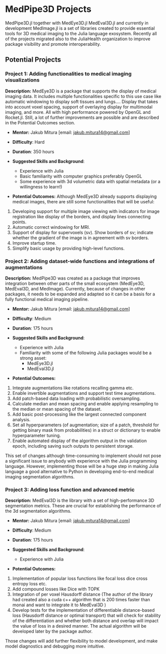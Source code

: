 # MedPipe3D Projects 

MedPipe3D.jl together with MedEye3D.jl MedEval3D.jl and currently in development MedImage.jl is a set of libraries created to provide essential tools for 3D medical imaging to the Julia language exosystem. Recently all of the projects migrated also to the JuliaHealth organization to improve package visibility and promote interoperability.


## Potential Projects

### Project 1: Adding functionalities to medical imaging visualizations

**Description:** 
MedEye3D is a package that supports the display of medical imaging data. It includes multiple functionalities specific to this use case like automatic windowing to display soft tissues and lungs.... Display that takes into account voxel spacing, support of overlaying display for multimodal imaging, and more. All with high performance powered by OpenGL and Rocket.jl. Still, a lot of further improvements are possible and are described in the Potential Outcomes section. 

- **Mentor:** Jakub Mitura [email: jakub.mitura14@gmail.com]

- **Difficulty**: Hard

- **Duration**: 350 hours

- **Suggested Skills and Background**: 
  - Experience with Julia
  - Basic familiarity with computer graphics preferably OpenGL 
  - Some experience with 3d volumetric data with spatial metadata (or a willingness to learn!)

- **Potential Outcomes:** 
Although MedEye3D already supports displaying medical images, there are still some functionalities that will be useful:
1) Developing support for multiple image viewing with indicators for image registration like display of the borders, and display lines connecting points.
2) Automatic correct windowing for MRI.
3) Support of display for supervoxels (sv). Show borders of sv; indicate whether the gradient of the image is in agreement with sv borders.
4) Improve startup time.
5) Simplify basic usage by providing high-level functions.



### Project 2: Adding dataset-wide functions and integrations of augmentations

**Description:** 
MedPipe3D was created as a package that improves integration between other parts of the small ecosystem (MedEye3D, MedEval3D, and MedImage). Currently, because of changes in other packages, it needs to be expanded and adapted so it can be a basis for a fully functional medical imaging pipeline.

- **Mentor:** Jakub Mitura [email: jakub.mitura14@gmail.com]

- **Difficulty**: Medium

- **Duration**: 175 hours

- **Suggested Skills and Background**: 
  - Experience with Julia
  - Familiarity with some of the following Julia packages would be a strong asset: 
    - MedEye3D.jl 
    - MedEval3D.jl


- **Potential Outcomes:** 
1) Integrate augmentations like rotations recalling gamma etc.
2) Enable invertible augmentations and support test time augmentations.
3) Add patch-based data loading with probabilistic oversampling.
4) Calculate median and mean spacing and enable applying resampling to the median or mean spacing of the dataset.
5) Add basic post-processing like the largest connected component analysis.
6) Set all hyperparameters (of augmentation; size of a patch, threshold for getting binary mask from probabilities) in a struct or dictionary to enable hyperparameter tuning.
7) Enable automated display of the algorithm output in the validation epoch, including saving such outputs to persistent storage.

This set of changes although time-consuming to implement should not pose a significant issue to anybody with experience with the Julia programming language. However, implementing those will be a huge step in making Julia language a good alternative to Python in developing end-to-end medical imaging segmentation algorithms.

### Project 3: Adding loss function and advanced metric

**Description:** 
MedEval3D is the library with a set of high-performance 3D segmentation metrics. These are crucial for establishing the performance of the 3d segmentation algorithms.

- **Mentor:** Jakub Mitura [email: jakub.mitura14@gmail.com]

- **Difficulty**: Medium

- **Duration**: 175 hours

- **Suggested Skills and Background**: 
  - Experience with Julia


- **Potential Outcomes:** 
1) Implementation of popular loss functions like focal loss dice cross entropy loss etc.
2) Add compound losses like Dice with TOPK 
3) Integration of per voxel Hausdorff distance (The author of the library had created also a cuda c++ algorithm that is 200 times faster than monai and want to integrate it to MedEval3D )
4) Develop tests for the implementation of differentiable distance-based loss (Hausdorff distance or optimal transport) that will check for stability of the differentiation and whether both distance and overlap will impact the value of loss in a desired manner. The actual algorithm will be developed later by the package author.

Those changes will add further flexibility to model development, and make model diagnostics and debugging more intuitive.
